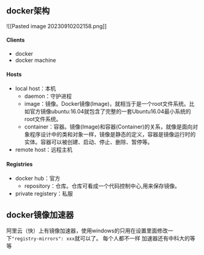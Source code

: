## docker架构
![[Pasted image 20230910202158.png]]
#### Clients
- docker
- docker machine
#### Hosts
- local host：本机
	- daemon：守护进程
	- image：镜像。Docker镜像(Image)，就相当于是一个root文件系统。比如官方镜像ubuntu:16.04就包含了完整的一套Ubuntu16.04最小系统的root文件系统。
	- container：容器。镜像(Image)和容器(Container)的关系，就像是面向对象程序设计中的类和对象一样，镜像是静态的定义，容器是镜像运行时的实体。容器可以被创建、启动、停止、删除、暂停等。
- remote host：远程主机
#### Registries
- docker hub：官方
	- repository：仓库。仓库可看成一个代码控制中心,用来保存镜像。
- private registery：私服
## docker镜像加速器
阿里云（快）上有镜像加速器，使用windows的只用在设置里面修改一下`"registry-mirrors": xxx`就可以了。
每个人都不一样
加速器还有中科大的等等
